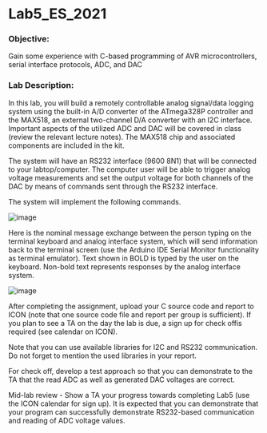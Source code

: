 # Lab5_ES_2021
### Objective:
Gain some experience with C-based programming of AVR microcontrollers, serial interface protocols, ADC, and DAC

### Lab Description:
In this lab, you will build a remotely controllable analog signal/data logging system using the built-in A/D converter of the ATmega328P controller and the MAX518, an external two-channel D/A converter with an I2C interface. Important aspects of the utilized ADC and DAC will be covered in class (review the relevant lecture notes). The MAX518 chip and associated components are included in the kit.

The system will have an RS232 interface (9600 8N1) that will be connected to your labtop/computer. The computer user will be able to trigger analog voltage measurements and set the output voltage for both channels of the DAC by means of commands sent through the RS232 interface.

The system will implement the following commands.

![image](https://user-images.githubusercontent.com/55246154/114051864-195a7c00-9853-11eb-95e2-79df866d0b35.png)

Here is the nominal message exchange between the person typing on the terminal keyboard and analog interface system, which will send information back to the terminal screen (use the Arduino IDE Serial Monitor functionality as terminal emulator). Text shown in BOLD is typed by the user on the keyboard. Non-bold text represents responses by the analog interface system.

![image](https://user-images.githubusercontent.com/55246154/114051951-2e370f80-9853-11eb-848f-5a1e13c40764.png)

After completing the assignment, upload your C source code and report to ICON (note that one source code file and report per group is sufficient). If you plan to see a TA on the day the lab is due, a sign up for check offis  required (see calendar on ICON). 

Note that you can use available libraries for I2C and RS232 communication. Do not forget to mention the used libraries in your report. 

For check off, develop a test approach so that you can demonstrate to the TA that the read ADC as well as generated DAC voltages are correct.

Mid-lab review - Show a TA your progress towards completing Lab5 (use the ICON calendar for sign up). It is expected that you can demonstrate that your program can successfully demonstrate RS232-based communication and reading of ADC voltage values. 
